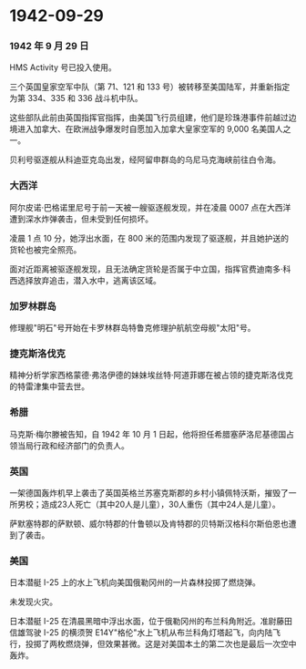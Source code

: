 # 1942-09-29

### 1942 年 9 月 29 日

HMS Activity 号已投入使用。

三个英国皇家空军中队（第 71、121 和 133
号）被转移至美国陆军，并重新指定为第 334、335 和 336 战斗机中队。

这些部队此前由英国指挥官指挥，由美国飞行员组建，他们是珍珠港事件前越过边境进入加拿大、在欧洲战争爆发时自愿加入加拿大皇家空军的
9,000 名美国人之一。

贝利号驱逐舰从科迪亚克岛出发，经阿留申群岛的乌尼马克海峡前往白令海。

### 大西洋

阿尔皮诺·巴格诺里尼号于前一天被一艘驱逐舰发现，并在凌晨 0007
点在大西洋遭到深水炸弹袭击，但未受到任何损坏。

凌晨 1 点 10 分，她浮出水面，在 800
米的范围内发现了驱逐舰，并且她护送的货轮也被完全照亮。

面对近距离被驱逐舰发现，且无法确定货轮是否属于中立国，指挥官费迪南多·科西选择放弃追击，潜入水中，逃离该区域。

### 加罗林群岛

修理舰"明石"号开始在卡罗林群岛特鲁克修理护航航空母舰"太阳"号。

### 捷克斯洛伐克

精神分析学家西格蒙德·弗洛伊德的妹妹埃丝特·阿道菲娜在被占领的捷克斯洛伐克的特雷津集中营去世。

### 希腊

马克斯·梅尔滕被告知，自 1942 年 10 月 1
日起，他将担任希腊塞萨洛尼基德国占领当局行政和经济部门的负责人。

### 英国

一架德国轰炸机早上袭击了英国英格兰苏塞克斯郡的乡村小镇佩特沃斯，摧毁了一所男校；造成23人死亡（其中20人是儿童），30人重伤（其中24人是儿童）。

萨默塞特郡的萨默顿、威尔特郡的什鲁顿以及肯特郡的贝特斯汉格科尔斯伯恩也遭到了袭击。

### 美国

日本潜艇 I-25 上的水上飞机向美国俄勒冈州的一片森林投掷了燃烧弹。

未发现火灾。

日本潜艇 I-25
在清晨黑暗中浮出水面，位于俄勒冈州的布兰科角附近。准尉藤田信雄驾驶 I-25
的横须贺
E14Y"格伦"水上飞机从布兰科角灯塔起飞，向内陆飞行，投掷了两枚燃烧弹，但效果甚微。这是对美国本土的第二次也是最后一次空中轰炸。